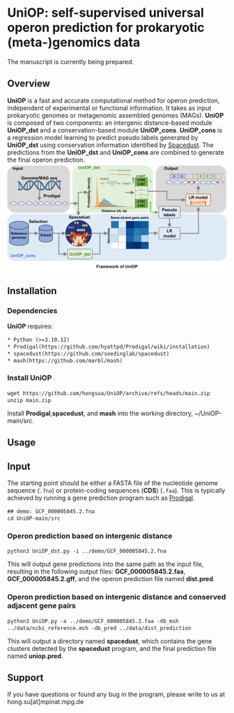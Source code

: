 # UniOP: self-supervised universal operon prediction for prokaryotic (meta-)genomics data
The manuscript is currently being prepared.

## Overview
**UniOP** is a fast and accurate computational method for operon prediction, independent of experimental or functional information. It takes as input prokaryotic genomes or metagenomic assembled genomes (MAGs).
**UniOP** is composed of two components: an intergenic distance-based module **UniOP_dst** and a conservation-based module **UniOP_cons**. 
**UniOP_cons** is a regression model learning to predict pseudo labels generated by **UniOP_dst** using conservation information identified by [Spacedust](https://github.com/soedinglab/spacedust). The predictions from the **UniOP_dst** and **UniOP_cons** are combined to generate the final operon prediction. 
![](figures/pipeline.png)

## Installation
### Dependencies
**UniOP** requires:
```
* Python (>=3.10.12)
* Prodigal(https://github.com/hyattpd/Prodigal/wiki/installation)
* spacedust(https://github.com/soedinglab/spacedust)
* mash(https://github.com/marbl/mash)
```
### Install UniOP
```
wget https://github.com/hongsua/UniOP/archive/refs/heads/main.zip
unzip main.zip
```
Install **Prodigal**,**spacedust**, and **mash** into the working directory, ~/UniOP-main/src.

## Usage
## Input
The starting point should be either a FASTA file of the nucleotide genome sequence (`.fna`) or protein-coding sequences (**CDS**) (`.faa`). This is typically achieved by running a gene prediction program such as [Prodigal](https://github.com/hyattpd/Prodigal).

```
## demo: GCF_000005845.2.fna
cd UniOP-main/src
```
### Operon prediction based on intergenic distance
```
python3 UniOP_dst.py -i ../demo/GCF_000005845.2.fna
```
This will output gene predictions into the same path as the input file, resulting in the following output files: **GCF_000005845.2.faa**, **GCF_000005845.2.gff**, and the operon prediction file named **dist.pred**.

### Operon prediction based on intergenic distance and conserved adjacent gene pairs
```
python3 UniOP.py -a ../demo/GCF_000005845.2.faa -db_msh ../data/ncbi_reference.msh -db_pred ../data/dist_prediction
```
This will output a directory named **spacedust**, which contains the gene clusters detected by the **spacedust** program, and the final prediction file named **uniop.pred**.

## Support
If you have questions or found any bug in the program, please write to us at
hong.su[at]mpinat.mpg.de

